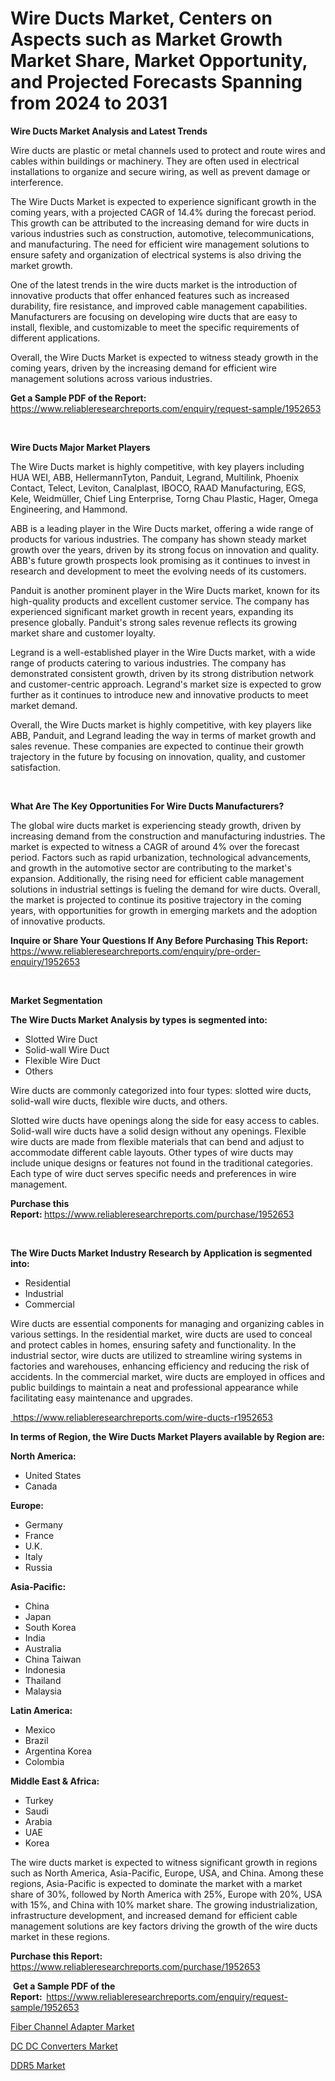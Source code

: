 <p><h1>Wire Ducts Market, Centers on Aspects such as Market Growth Market Share, Market Opportunity, and Projected Forecasts Spanning from 2024 to 2031</h1></p><p><strong>Wire Ducts Market Analysis and Latest Trends</strong></p>
<p><p>Wire ducts are plastic or metal channels used to protect and route wires and cables within buildings or machinery. They are often used in electrical installations to organize and secure wiring, as well as prevent damage or interference.</p><p>The Wire Ducts Market is expected to experience significant growth in the coming years, with a projected CAGR of 14.4% during the forecast period. This growth can be attributed to the increasing demand for wire ducts in various industries such as construction, automotive, telecommunications, and manufacturing. The need for efficient wire management solutions to ensure safety and organization of electrical systems is also driving the market growth.</p><p>One of the latest trends in the wire ducts market is the introduction of innovative products that offer enhanced features such as increased durability, fire resistance, and improved cable management capabilities. Manufacturers are focusing on developing wire ducts that are easy to install, flexible, and customizable to meet the specific requirements of different applications.</p><p>Overall, the Wire Ducts Market is expected to witness steady growth in the coming years, driven by the increasing demand for efficient wire management solutions across various industries.</p></p>
<p><strong>Get a Sample PDF of the Report:&nbsp;</strong> <a href="https://www.reliableresearchreports.com/enquiry/request-sample/1952653">https://www.reliableresearchreports.com/enquiry/request-sample/1952653</a></p>
<p>&nbsp;</p>
<p><strong>Wire Ducts Major Market Players</strong></p>
<p><p>The Wire Ducts market is highly competitive, with key players including HUA WEI, ABB, HellermannTyton, Panduit, Legrand, Multilink, Phoenix Contact, Telect, Leviton, Canalplast, IBOCO, RAAD Manufacturing, EGS, Kele, Weidmüller, Chief Ling Enterprise, Torng Chau Plastic, Hager, Omega Engineering, and Hammond.</p><p>ABB is a leading player in the Wire Ducts market, offering a wide range of products for various industries. The company has shown steady market growth over the years, driven by its strong focus on innovation and quality. ABB's future growth prospects look promising as it continues to invest in research and development to meet the evolving needs of its customers.</p><p>Panduit is another prominent player in the Wire Ducts market, known for its high-quality products and excellent customer service. The company has experienced significant market growth in recent years, expanding its presence globally. Panduit's strong sales revenue reflects its growing market share and customer loyalty.</p><p>Legrand is a well-established player in the Wire Ducts market, with a wide range of products catering to various industries. The company has demonstrated consistent growth, driven by its strong distribution network and customer-centric approach. Legrand's market size is expected to grow further as it continues to introduce new and innovative products to meet market demand.</p><p>Overall, the Wire Ducts market is highly competitive, with key players like ABB, Panduit, and Legrand leading the way in terms of market growth and sales revenue. These companies are expected to continue their growth trajectory in the future by focusing on innovation, quality, and customer satisfaction.</p></p>
<p>&nbsp;</p>
<p><strong>What Are The Key Opportunities For Wire Ducts Manufacturers?</strong></p>
<p><p>The global wire ducts market is experiencing steady growth, driven by increasing demand from the construction and manufacturing industries. The market is expected to witness a CAGR of around 4% over the forecast period. Factors such as rapid urbanization, technological advancements, and growth in the automotive sector are contributing to the market's expansion. Additionally, the rising need for efficient cable management solutions in industrial settings is fueling the demand for wire ducts. Overall, the market is projected to continue its positive trajectory in the coming years, with opportunities for growth in emerging markets and the adoption of innovative products.</p></p>
<p><strong>Inquire or Share Your Questions If Any Before Purchasing This Report:</strong> <a href="https://www.reliableresearchreports.com/enquiry/pre-order-enquiry/1952653">https://www.reliableresearchreports.com/enquiry/pre-order-enquiry/1952653</a></p>
<p>&nbsp;</p>
<p><strong>Market Segmentation</strong></p>
<p><strong>The Wire Ducts Market Analysis by types is segmented into:</strong></p>
<p><ul><li>Slotted Wire Duct</li><li>Solid-wall Wire Duct</li><li>Flexible Wire Duct</li><li>Others</li></ul></p>
<p><p>Wire ducts are commonly categorized into four types: slotted wire ducts, solid-wall wire ducts, flexible wire ducts, and others. </p><p>Slotted wire ducts have openings along the side for easy access to cables. Solid-wall wire ducts have a solid design without any openings. Flexible wire ducts are made from flexible materials that can bend and adjust to accommodate different cable layouts. Other types of wire ducts may include unique designs or features not found in the traditional categories. Each type of wire duct serves specific needs and preferences in wire management.</p></p>
<p><strong>Purchase this Report:&nbsp;</strong><a href="https://www.reliableresearchreports.com/purchase/1952653">https://www.reliableresearchreports.com/purchase/1952653</a></p>
<p>&nbsp;</p>
<p><strong>The Wire Ducts Market Industry Research by Application is segmented into:</strong></p>
<p><ul><li>Residential</li><li>Industrial</li><li>Commercial</li></ul></p>
<p><p>Wire ducts are essential components for managing and organizing cables in various settings. In the residential market, wire ducts are used to conceal and protect cables in homes, ensuring safety and functionality. In the industrial sector, wire ducts are utilized to streamline wiring systems in factories and warehouses, enhancing efficiency and reducing the risk of accidents. In the commercial market, wire ducts are employed in offices and public buildings to maintain a neat and professional appearance while facilitating easy maintenance and upgrades.</p></p>
<p><a href="https://www.reliableresearchreports.com/wire-ducts-r1952653">&nbsp;https://www.reliableresearchreports.com/wire-ducts-r1952653</a></p>
<p><strong>In terms of Region, the Wire Ducts Market Players available by Region are:</strong></p>
<p>
    <p> <strong> North America: </strong>
        <ul>
            <li>United States</li>
            <li>Canada</li>
        </ul>
        </p> 
    <p> <strong> Europe: </strong>
        <ul>
            <li>Germany</li>
            <li>France</li>
            <li>U.K.</li>
            <li>Italy</li>
            <li>Russia</li>
        </ul>
        </p> 
    <p> <strong> Asia-Pacific: </strong>
        <ul>
            <li>China</li>
            <li>Japan</li>
            <li>South Korea</li>
            <li>India</li>
            <li>Australia</li>
            <li>China Taiwan</li>
            <li>Indonesia</li>
            <li>Thailand</li>
            <li>Malaysia</li>
        </ul>
        </p> 
    <p> <strong> Latin America: </strong>
        <ul>
            <li>Mexico</li>
            <li>Brazil</li>
            <li>Argentina Korea</li>
            <li>Colombia</li>
        </ul>
        </p> 
    <p> <strong> Middle East & Africa: </strong>
        <ul>
            <li>Turkey</li>
            <li>Saudi</li>
            <li>Arabia</li>
            <li>UAE</li>
            <li>Korea</li>
        </ul>
    </p>
    </p>
<p><p>The wire ducts market is expected to witness significant growth in regions such as North America, Asia-Pacific, Europe, USA, and China. Among these regions, Asia-Pacific is expected to dominate the market with a market share of 30%, followed by North America with 25%, Europe with 20%, USA with 15%, and China with 10% market share. The growing industrialization, infrastructure development, and increased demand for efficient cable management solutions are key factors driving the growth of the wire ducts market in these regions.</p></p>
<p><strong>Purchase this Report: </strong><a href="https://www.reliableresearchreports.com/purchase/1952653">https://www.reliableresearchreports.com/purchase/1952653</a></p>
<p>&nbsp;<strong>Get a Sample PDF of the Report:&nbsp;&nbsp;</strong><a href="https://www.reliableresearchreports.com/enquiry/request-sample/1952653">https://www.reliableresearchreports.com/enquiry/request-sample/1952653</a></p>
<p><strong></strong></p>
<p><p><a href="https://github.com/lsapaaep8/Market-Research-Report-List-1/blob/main/fiber-channel-adapter-market.md">Fiber Channel Adapter Market</a></p><p><a href="https://github.com/caicuccucga/Market-Research-Report-List-1/blob/main/dc-dc-converters-market.md">DC DC Converters Market</a></p><p><a href="https://github.com/qrkceaah30/Market-Research-Report-List-1/blob/main/ddr5-market.md">DDR5 Market</a></p></p>